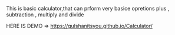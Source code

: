 This is basic calculator,that can prform very basice opretions 
plus , subtraction , multiply and divide  

HERE IS DEMO => https://gulshanitsyou.github.io/Calculator/